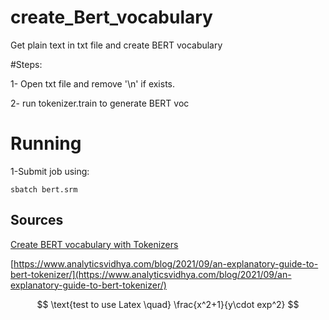 # create_Bert_vocabulary
Get plain text in txt file and create BERT vocabulary


#Steps:

1- Open txt file and remove '\n' if exists.

2- run tokenizer.train to generate BERT voc

# Running

1-Submit job using:

`sbatch bert.srm`


## Sources

[Create BERT vocabulary with Tokenizers](https://dzlab.github.io/dltips/en/tensorflow/create-bert-vocab/)

[https://www.analyticsvidhya.com/blog/2021/09/an-explanatory-guide-to-bert-tokenizer/](https://www.analyticsvidhya.com/blog/2021/09/an-explanatory-guide-to-bert-tokenizer/)

$$
\text{test to use Latex \quad}
\frac{x^2+1}{y\cdot exp^2}
$$
